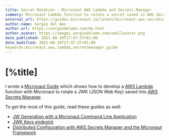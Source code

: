 ```yaml
---
title: Secret Rotation - Micronaut AWS Lambda and Secrets Manager
summary: Micronaut Lambda function to rotate a secret saved in AWS Secrets Manager
external_url: https://guides.micronaut.io/latest/micronaut-aws-secretsmanager-rotation.html
author.name: Sergio del Amo
author.url: https://sergiodelamo.com/me.html
author.avatar: https://images.sergiodelamo.com/smallavatar.png 
date_published: 2021-08-10T17:47:37+01:00
date_modified: 2021-08-10T17:47:37+01:00
keywords:micronaut,aws,lambda,secretsmanager,guide
---
```


# [%title]

I wrote a [Micronaut Guide](https://guides.micronaut.io) which shows how to develop a [AWS Lambda](https://aws.amazon.com/lambda/) function with Micronaut to rotate a JWK (JSON Web Key) saved into [AWS Secrets Manager](https://aws.amazon.com/secrets-manager/). 

To get the most of this guide, read these guides as well: 

- [JW Generation with a Micronaut Command Line Application](https://guides.micronaut.io/latest/micronaut-cli-jwkgen.html)
- [JWK Keys endpoint](https://guides.micronaut.io/latest/micronaut-security-keys-jwks.html)
- [Distributed Configuration with AWS Secrets Manager and the Micronaut Framework](https://guides.micronaut.io/latest/micronaut-aws-secretsmanager.html)



